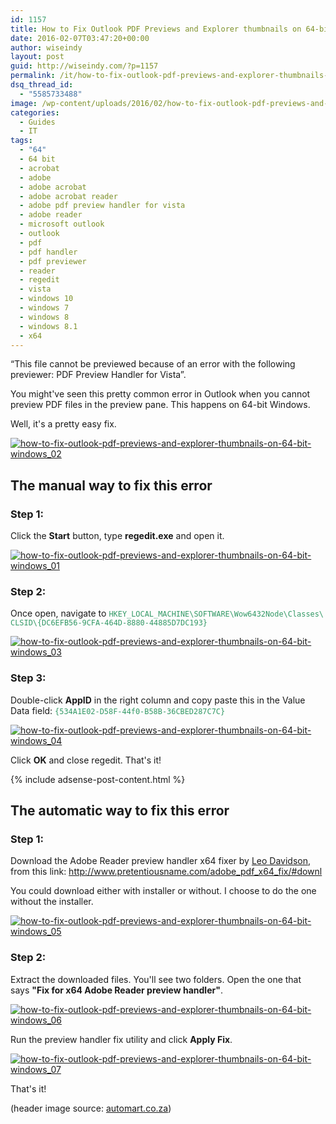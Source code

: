 ```yaml
---
id: 1157
title: How to Fix Outlook PDF Previews and Explorer thumbnails on 64-bit Windows
date: 2016-02-07T03:47:20+00:00
author: wiseindy
layout: post
guid: http://wiseindy.com/?p=1157
permalink: /it/how-to-fix-outlook-pdf-previews-and-explorer-thumbnails-on-64-bit-windows/
dsq_thread_id:
  - "5585733488"
image: /wp-content/uploads/2016/02/how-to-fix-outlook-pdf-previews-and-explorer-thumbnails-on-64-bit-windows.jpg
categories:
  - Guides
  - IT
tags:
  - "64"
  - 64 bit
  - acrobat
  - adobe
  - adobe acrobat
  - adobe acrobat reader
  - adobe pdf preview handler for vista
  - adobe reader
  - microsoft outlook
  - outlook
  - pdf
  - pdf handler
  - pdf previewer
  - reader
  - regedit
  - vista
  - windows 10
  - windows 7
  - windows 8
  - windows 8.1
  - x64
---
```

“This file cannot be previewed because of an error with the following previewer: PDF Preview Handler for Vista”.

You might've seen this pretty common error in Outlook when you cannot preview PDF files in the preview pane. This happens on 64-bit Windows.

Well, it's a pretty easy fix.

<!--more-->

<a target="_blank" href="http://wiseindy.com/wp-content/uploads/2016/02/how-to-fix-outlook-pdf-previews-and-explorer-thumbnails-on-64-bit-windows_02.png" rel="attachment wp-att-1159"><img class="alignnone size-full wp-image-1159" src="http://wiseindy.com/wp-content/uploads/2016/02/how-to-fix-outlook-pdf-previews-and-explorer-thumbnails-on-64-bit-windows_02.png" alt="how-to-fix-outlook-pdf-previews-and-explorer-thumbnails-on-64-bit-windows_02" /></a>
<h2>The manual way to fix this error</h2>
<h3>Step 1:</h3>
Click the <strong>Start</strong> button, type <strong>regedit.exe</strong> and open it.

<a target="_blank" href="http://wiseindy.com/wp-content/uploads/2016/02/how-to-fix-outlook-pdf-previews-and-explorer-thumbnails-on-64-bit-windows_01.png" rel="attachment wp-att-1158"><img class="alignnone size-full wp-image-1158" src="http://wiseindy.com/wp-content/uploads/2016/02/how-to-fix-outlook-pdf-previews-and-explorer-thumbnails-on-64-bit-windows_01.png" alt="how-to-fix-outlook-pdf-previews-and-explorer-thumbnails-on-64-bit-windows_01" /></a>
<h3>Step 2:</h3>
Once open, navigate to <span style="color: #339966;"><code>HKEY_LOCAL_MACHINE\SOFTWARE\Wow6432Node\Classes\
CLSID\{DC6EFB56-9CFA-464D-8880-44885D7DC193}</code></span>

<a target="_blank" href="http://wiseindy.com/wp-content/uploads/2016/02/how-to-fix-outlook-pdf-previews-and-explorer-thumbnails-on-64-bit-windows_03.png" rel="attachment wp-att-1160"><img class="alignnone size-full wp-image-1160" src="http://wiseindy.com/wp-content/uploads/2016/02/how-to-fix-outlook-pdf-previews-and-explorer-thumbnails-on-64-bit-windows_03.png" alt="how-to-fix-outlook-pdf-previews-and-explorer-thumbnails-on-64-bit-windows_03" /></a>
<h3>Step 3:</h3>
Double-click <strong>AppID</strong> in the right column and copy paste this in the Value Data field:<span style="color: #339966;"> <code>{534A1E02-D58F-44f0-B58B-36CBED287C7C}</code></span>

<a target="_blank" href="http://wiseindy.com/wp-content/uploads/2016/02/how-to-fix-outlook-pdf-previews-and-explorer-thumbnails-on-64-bit-windows_04.png" rel="attachment wp-att-1161"><img class="alignnone size-full wp-image-1161" src="http://wiseindy.com/wp-content/uploads/2016/02/how-to-fix-outlook-pdf-previews-and-explorer-thumbnails-on-64-bit-windows_04.png" alt="how-to-fix-outlook-pdf-previews-and-explorer-thumbnails-on-64-bit-windows_04" /></a>

Click <strong>OK</strong> and close regedit. That's it!

<div class="row">
  <div class="col-12">
    {% include adsense-post-content.html %}
  </div>
</div>

<h2>The automatic way to fix this error</h2>
<h3>Step 1:</h3>
Download the Adobe Reader preview handler x64 fixer by <a target="_blank" href="http://www.pretentiousname.com/" target="_blank">Leo Davidson</a>, from this link: <a target="_blank" href="http://www.pretentiousname.com/adobe_pdf_x64_fix/#downl" target="_blank">http://www.pretentiousname.com/adobe_pdf_x64_fix/#downl</a>

You could download either with installer or without. I choose to do the one without the installer.

<a target="_blank" href="http://wiseindy.com/wp-content/uploads/2016/02/how-to-fix-outlook-pdf-previews-and-explorer-thumbnails-on-64-bit-windows_05.png" rel="attachment wp-att-1162"><img class="alignnone size-full wp-image-1162" src="http://wiseindy.com/wp-content/uploads/2016/02/how-to-fix-outlook-pdf-previews-and-explorer-thumbnails-on-64-bit-windows_05.png" alt="how-to-fix-outlook-pdf-previews-and-explorer-thumbnails-on-64-bit-windows_05" /></a>
<h3>Step 2:</h3>
Extract the downloaded files. You'll see two folders. Open the one that says <strong>"Fix for x64 Adobe Reader preview handler"</strong>.

<a target="_blank" href="http://wiseindy.com/wp-content/uploads/2016/02/how-to-fix-outlook-pdf-previews-and-explorer-thumbnails-on-64-bit-windows_06.png" rel="attachment wp-att-1163"><img class="alignnone size-full wp-image-1163" src="http://wiseindy.com/wp-content/uploads/2016/02/how-to-fix-outlook-pdf-previews-and-explorer-thumbnails-on-64-bit-windows_06.png" alt="how-to-fix-outlook-pdf-previews-and-explorer-thumbnails-on-64-bit-windows_06" /></a>

Run the preview handler fix utility and click <strong>Apply Fix</strong>.

<a target="_blank" href="http://wiseindy.com/wp-content/uploads/2016/02/how-to-fix-outlook-pdf-previews-and-explorer-thumbnails-on-64-bit-windows_07.png" rel="attachment wp-att-1164"><img class="alignnone size-full wp-image-1164" src="http://wiseindy.com/wp-content/uploads/2016/02/how-to-fix-outlook-pdf-previews-and-explorer-thumbnails-on-64-bit-windows_07.png" alt="how-to-fix-outlook-pdf-previews-and-explorer-thumbnails-on-64-bit-windows_07" /></a>

That's it!

(header image source: <a target="_blank" href="http://blog.automart.co.za/wp-content/uploads/2015/01/trying_to_figure_out_car_trouble.jpg" target="_blank">automart.co.za</a>)
